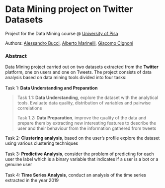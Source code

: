 # Data Mining project on Twitter Datasets

Project for the Data Mining course @ [University of Pisa](https://www.unipi.it/index.php/english)

Authors: [Alessandro Bucci](https://github.com/alessandrocubic), [Alberto Marinelli](https://github.com/AlbertoMarinelli), [Giacomo Cignoni](https://github.com/giacomo-cgn)


### Abstract
Data Mining project carried out on two datasets extracted from the <b>Twitter</b> platform, one on users and one on Tweets. The project consists of data analysis based on data mining tools divided into four tasks:
<br /><br />
Task 1: <b>Data Understanding and Preparation</b>
> Task 1.1: <b>Data Understanding</b>, explore the dataset with the analytical tools. Evaluate data quality, distribution of variables and pairwise correlations
> 
> Task 1.2: <b>Data Preparation</b>, improve the quality of the data and prepare them by extracting new interesting features to describe the user and their behaviour from the information gathered from tweets

Task 2: <b>Clustering analysis</b>, based on the user’s profile explore the dataset using various clustering techniques
<br /><br />
Task 3: <b>Predictive Analysis</b>, consider the problem of predicting for each user the label which is a binary variable that indicates if a user is a bot or a genuine user
<br /><br />
Task 4: <b>Time Series Analysis</b>, conduct an analysis of the time series extracted in the year 2019
